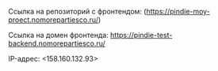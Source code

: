 Ссылка на репозиторий с фронтендом: (https://pindie-moy-proect.nomorepartiesco.ru/)

Ссылка на домен фронтенда: https://pindie-test-backend.nomorepartiesco.ru/

IP-адрес: <158.160.132.93>
